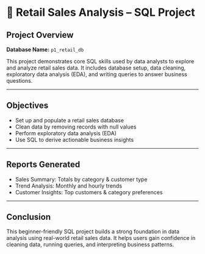 # 🛒 Retail Sales Analysis – SQL Project

##  Project Overview

**Database Name:** `p1_retail_db`

This project demonstrates core SQL skills used by data analysts to explore and analyze retail sales data. It includes database setup, data cleaning, exploratory data analysis (EDA), and writing queries to answer business questions.

---

## Objectives

- Set up and populate a retail sales database
- Clean data by removing records with null values
- Perform exploratory data analysis (EDA)
- Use SQL to derive actionable business insights

---

##  Reports Generated
- Sales Summary: Totals by category & customer type
- Trend Analysis: Monthly and hourly trends
- Customer Insights: Top customers & category preferences
---

## Conclusion
This beginner-friendly SQL project builds a strong foundation in data analysis using real-world retail sales data. It helps users gain confidence in cleaning data, running queries, and interpreting business patterns.



